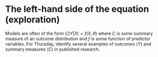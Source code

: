 # The left-hand side of the equation (exploration)

Models are often of the form $C(Y|X) = f(X, \theta)$ where $C$ is some summary measure of an outcome distribution and $f$ is some function of predictor variables.  For Thursday, identify several examples of outcomes ($Y$) and summary measures ($C$) in published research.